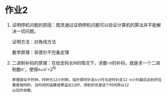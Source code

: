 # 作业2
1. 证明停机问题的原因：图灵通过证明停机问题可以验证计算机的算法并不能解决一切问题。

    证明方法：对角线方法
  
    数学原理：哥德尔不完备定理

2.  二进制补码的原理：在给定码长N的情况下，求数-n的补码，就是求一个二进制数n'，使得n+n'=2<sup>N</sup>

        原理类似于时钟，时钟为12小时制，指针顺时针走n小时与逆时针走12-n小时最后达到的位置是相同的，当时间的运算结果溢出12时，得到的总是这个时间除以12
        以后的余数。
